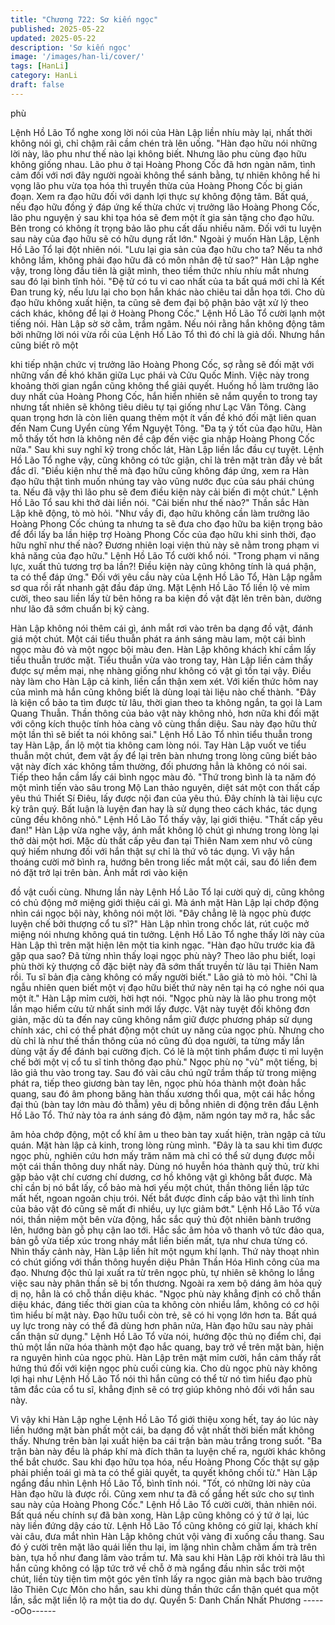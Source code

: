 ```yaml
---
title: "Chương 722: Sơ kiến ngọc"
published: 2025-05-22
updated: 2025-05-22
description: 'Sơ kiến ngọc'
image: '/images/han-li/cover/'
tags: [HanLi]
category: HanLi
draft: false
---
```


phù

Lệnh Hồ Lão Tổ nghe xong lời nói của Hàn Lập liền nhíu mày lại,
nhất thời không nói gì, chỉ chậm rãi cầm chén trà lên uống.
"Hàn đạo hữu nói những lời này, lão phu như thế nào lại không
biết. Nhưng lão phu cùng đạo hữu không giống nhau. Lão phu ở
tại Hoàng Phong Cốc đã hơn ngàn năm, tình cảm đối với nơi đây
người ngoài không thể sánh bằng, tự nhiên không hề hi vọng lão
phu vừa tọa hóa thì truyền thừa của Hoàng Phong Cốc bị gián
đoạn. Xem ra đạo hữu đối với danh lợi thực sự không động tâm.
Bất quá, nếu đạo hữu đồng ý đáp ứng kế thừa chức vị trưởng lão
Hoàng Phong Cốc, lão phu nguyện ý sau khi tọa hóa sẽ đem một
ít gia sản tặng cho đạo hữu. Bên trong có không ít trọng bảo lão
phu cất dấu nhiều năm. Đối với tu luyện sau này của đạo hữu sẽ
có hữu dụng rất lớn." Ngoài ý muốn Hàn Lập, Lệnh Hồ Lão Tổ lại
đột nhiên nói.
"Lưu lại gia sản của đạo hữu cho ta? Nếu ta nhớ không lầm,
không phải đạo hữu đã có môn nhân đệ tử sao?" Hàn Lập nghe
vậy, trong lòng đầu tiên là giật mình, theo tiềm thức nhíu nhíu mắt
nhưng sau đó lại bình tĩnh hỏi.
"Đệ tử có tu vi cao nhất của ta bất quá mới chỉ là Kết Đan trung
kỳ, nếu lưu lại cho bọn hắn khác nào chiêu tai dẫn họa tới. Cho dù
đạo hữu không xuất hiện, ta cũng sẽ đem đại bộ phận bảo vật xử
lý theo cách khác, không để lại ở Hoàng Phong Cốc." Lệnh Hồ
Lão Tổ cười lạnh một tiếng nói.
Hàn Lập sờ sờ cằm, trầm ngâm.
Nếu nói rằng hắn không động tâm bởi những lời nói vừa rồi của
Lệnh Hồ Lão Tổ thì đó chỉ là giả dối. Nhưng hắn cũng biết rõ một

khi tiếp nhận chức vị trưởng lão Hoàng Phong Cốc, sợ rằng sẽ
đối mặt với những vấn đề khó khăn giữa Lục phái và Cửu Quốc
Minh. Việc này trong khoảng thời gian ngắn cũng không thể giải
quyết. Huống hồ làm trưởng lão duy nhất của Hoàng Phong Cốc,
hắn hiển nhiên sẽ nắm quyền to trong tay nhưng tất nhiên sẽ
không tiêu diêu tự tại giống như Lạc Vân Tông.
Càng quan trọng hơn là còn liên quang thêm một ít vấn đề khó
đối mặt liên quan đến Nam Cung Uyển cùng Yểm Nguyệt Tông.
"Đa tạ ý tốt của đạo hữu, Hàn mỗ thấy tốt hơn là không nên đề
cập đến việc gia nhập Hoàng Phong Cốc nữa." Sau khi suy nghĩ
kỹ trong chốc lát, Hàn Lập liền lắc đầu cự tuyệt.
Lệnh Hồ Lão Tổ nghe vậy, cũng không có tức giận, chỉ là trên mặt
tràn đầy vẻ bất đắc dĩ.
"Điều kiện như thế mà đạo hữu cũng không đáp ứng, xem ra Hàn
đạo hữu thật tình muốn nhúng tay vào vũng nước đục của sáu
phái chúng ta. Nếu đã vậy thì lão phu sẽ đem điều kiện này cải
biến đi một chút." Lệnh Hồ Lão Tổ sau khi thở dài liền nói.
"Cải biến như thế nào?" Thần sắc Hàn Lập khẽ động, tò mò hỏi.
"Như vầy đi, đạo hữu không cần làm trưởng lão Hoàng Phong
Cốc chúng ta nhưng ta sẽ đưa cho đạo hữu ba kiện trọng bảo để
đổi lấy ba lần hiệp trợ Hoàng Phong Cốc của đạo hữu khi sinh
thời, đạo hữu nghĩ như thế nào? Đương nhiên loại viện thủ này sẽ
nằm trong phạm vi khả năng của đạo hữu." Lệnh Hồ Lão Tổ cười
khổ nói.
"Trong phạm vi năng lực, xuất thủ tương trợ ba lần?! Điều kiện
này cũng không tính là quá phận, ta có thể đáp ứng." Đối với yêu
cầu này của Lệnh Hồ Lão Tổ, Hàn Lập ngẫm sơ qua rồi rất nhanh
gật đầu đáp ứng.
Mặt Lệnh Hồ Lão Tổ liền lộ vẻ mỉm cười, theo sau liền lấy từ bên
hông ra ba kiện đồ vật đặt lên trên bàn, dường như lão đã sớm
chuẩn bị kỹ càng.

Hàn Lập không nói thêm cái gì, ánh mắt rơi vào trên ba dạng đồ
vật, đánh giá một chút.
Một cái tiểu thuẫn phát ra ánh sáng màu lam, một cái bình ngọc
màu đỏ và một ngọc bội màu đen.
Hàn Lập không khách khí cầm lấy tiểu thuẫn trước mặt.
Tiểu thuẫn vừa vào trong tay, Hàn Lập liền cảm thấy được sự
mềm mại, nhẹ nhàng giống như không có vật gì tồn tại vậy. Điều
này làm cho Hàn Lập cả kinh, liền cẩn thận xem xét. Với kiến
thức hôm nay của mình mà hắn cũng không biết là dùng loại tài
liệu nào chế thành.
"Đây là kiện cổ bảo ta tìm được từ lâu, thời gian theo ta không
ngắn, ta gọi là Lam Quang Thuẫn. Thần thông của bảo vật này
không nhỏ, hơn nữa khi đối mặt với công kích thuộc tính hỏa càng
vô cùng thần diệu. Sau này đạo hữu thử một lần thì sẽ biết ta nói
không sai." Lệnh Hồ Lão Tổ nhìn tiểu thuẫn trong tay Hàn Lập, ẩn
lộ một tia không cam lòng nói.
Tay Hàn Lập vuốt ve tiểu thuẫn một chút, đem vật ấy để lại trên
bàn nhưng trong lòng cũng biết bảo vật này đích xác không tầm
thường, đối phương hẳn là không có nói sai.
Tiếp theo hắn cầm lấy cái bình ngọc màu đỏ.
"Thứ trong bình là ta năm đó một mình tiến vào sâu trong Mộ Lan
thảo nguyên, diệt sát một con thất cấp yêu thú Thiết Sí Điêu, lấy
được nội đan của yêu thú. Đây chính là tài liệu cực kỳ trân quý.
Bất luận là luyện đan hay là sử dụng theo cách khác, tác dụng
cũng đều không nhỏ." Lệnh Hồ Lão Tổ thấy vậy, lại giới thiệu.
"Thất cấp yêu đan!" Hàn Lập vừa nghe vậy, ánh mắt không lộ
chút gì nhưng trong lòng lại thở dài một hơi. Mặc dù thất cấp yêu
đan tại Thiên Nam xem như vô cùng quý hiếm nhưng đối với hắn
thật sự chỉ là thứ vô tác dụng.
Vì vậy hắn thoáng cười mở bình ra, hướng bên trong liếc mắt một
cái, sau đó liền đem nó đặt trở lại trên bàn. Ánh mắt rơi vào kiện

đồ vật cuối cùng.
Nhưng lần này Lệnh Hồ Lão Tổ lại cười quỷ dị, cũng không có
chủ động mở miệng giới thiệu cái gì.
Mà ánh mặt Hàn Lập lại chớp động nhìn cái ngọc bội này, không
nói một lời.
"Đây chẳng lẽ là ngọc phù được luyện chế bởi thượng cổ tu sĩ?"
Hàn Lập nhìn trong chốc lát, rút cuộc mở miệng nói nhưng không
quá tin tưởng.
Lệnh Hồ Lão Tổ nghe thấy lời này của Hàn Lập thì trên mặt hiện
lên một tia kinh ngạc.
"Hàn đạo hữu trước kia đã gặp qua sao? Đã từng nhìn thấy loại
ngọc phù này? Theo lão phu biết, loại phù thời kỳ thượng cổ đặc
biệt này đã sớm thất truyền từ lâu tại Thiên Nam rồi. Tu sĩ bản địa
càng không có mấy người biết." Lão giả tò mò hỏi.
"Chỉ là ngẫu nhiên quen biết một vị đạo hữu biết thứ này nên tại
hạ có nghe nói qua một ít." Hàn Lập mỉm cười, hời hợt nói.
"Ngọc phù này là lão phu trong một lần mạo hiểm cửu tử nhất
sinh mới lấy được. Vật này tuyệt đối không đơn giản, mặc dù ta
đến nay cũng không nắm giữ được phương pháp sử dụng chính
xác, chỉ có thể phát động một chút uy năng của ngọc phù. Nhưng
cho dù chỉ là như thế thần thông của nó cũng đủ dọa người, ta
từng mấy lần dùng vật ấy để đánh bại cường địch. Có lẽ là một
tinh phẩm được tỉ mỉ luyện chế bởi một vị cổ tu sĩ tinh thông đạo
phù."
Ngọc phù nọ "vù" một tiếng, bị lão giả thu vào trong tay. Sau đó
vài câu chú ngữ trầm thấp từ trong miệng phát ra, tiếp theo
giương bàn tay lên, ngọc phù hóa thành một đoàn hắc quang, sau
đó âm phong băng hàn thấu xương thổi qua, một cái hắc hồng đại
thủ (bàn tay lớn màu đỏ thẫm) yêu dị bỗng nhiên di động trên đầu
Lệnh Hồ Lão Tổ.
Thứ này tỏa ra ánh sáng đỏ đậm, năm ngón tay mở ra, hắc sắc

âm hỏa chớp động, một cổ khí âm u theo bàn tay xuất hiện, tràn
ngập cả tửu quán.
Mặt hàn lập cả kinh, trong lòng rùng mình.
"Đây là ta sau khi tìm được ngọc phù, nghiên cứu hơn mấy trăm
năm mà chỉ có thể sử dụng được mỗi một cái thần thông duy nhất
này. Dùng nó huyễn hóa thành quỷ thủ, trừ khi gặp bảo vật chí
cương chí dương, cơ hồ không vật gì không bắt được. Mà chỉ cần
bị nó bắt lấy, cổ bảo mà hơi yếu một chút, thần thông liền lập tức
mất hết, ngoan ngoãn chịu trói. Nết bắt được đỉnh cấp bảo vật thì
linh tính của bảo vật đó cũng sẽ mất đi nhiều, uy lực giảm bớt."
Lệnh Hồ Lão Tổ vừa nói, thần niệm một bên vừa động, hắc sắc
quỷ thủ đột nhiên bành trướng lên, hướng bàn gỗ phụ cận lao tới.
Hắc sắc âm hỏa vô thanh vô tức đảo qua, bản gỗ vừa tiếp xúc
trong nháy mắt liền biến mất, tựa như chưa từng có.
Nhìn thấy cảnh này, Hàn Lập liền hít một ngụm khí lạnh.
Thứ này thoạt nhìn có chút giống với thần thông huyền diệu Phân
Thần Hóa Hình công của ma đạo. Nhưng độc thủ lại xuất ra từ
trên ngọc phù, tự nhiên sẽ không lo lắng việc sau này phân thần
sẽ bị tổn thương. Ngoài ra xem bộ dáng âm hỏa quỷ dị nọ, hẳn là
có chỗ thần diệu khác.
"Ngọc phù này khẳng định có chỗ thần diệu khác, đáng tiếc thời
gian của ta không còn nhiều lắm, không có cơ hội tìm hiểu bí mật
này. Đạo hữu tuổi còn trẻ, sẽ có hi vọng lớn hơn ta. Bất quá uy lực
trong này có thể đã dùng hơn phân nửa, Hàn đạo hữu sau này
phải cẩn thận sử dụng." Lệnh Hồ Lão Tổ vừa nói, hướng độc thủ
nọ điểm chỉ, đại thủ một lần nữa hóa thành một đạo hắc quang,
bay trở về trên mặt bàn, hiện ra nguyên hình của ngọc phù.
Hàn Lập trên mặt mỉm cười, hắn cảm thấy rất hứng thú đối với
kiện ngọc phù cuối cùng kia.
Cho dù ngọc phù này không lợi hại như Lệnh Hồ Lão Tổ nói thì
hắn cũng có thể từ nó tìm hiểu đạo phù tâm đắc của cổ tu sĩ,
khẳng định sẽ có trợ giúp không nhỏ đối với hắn sau này.

Vì vậy khi Hàn Lập nghe Lệnh Hồ Lão Tổ giới thiệu xong hết, tay
áo lúc này liền hướng mặt bàn phất một cái, ba dạng đồ vật nhất
thời biến mất không thấy.
Nhưng trên bàn lại xuất hiện ba cái trận bàn màu trắng trong suốt.
"Ba trận bàn này đều là pháp khí mà đích thân ta luyện chế ra,
người khác không thể bắt chước. Sau khi đạo hữu tọa hóa, nếu
Hoàng Phong Cốc thật sự gặp phải phiền toái gì mà ta có thể giải
quyết, ta quyết không chối từ." Hàn Lập ngẩng đầu nhìn Lệnh Hồ
Lão Tổ, bình tĩnh nói.
"Tốt, có những lời này của Hàn đạo hữu là được rồi. Cũng xem
như ta đã cố gắng hết sức cho sự tình sau này của Hoàng Phong
Cốc." Lệnh Hồ Lão Tổ cười cười, thản nhiên nói.
Bất quá nếu chính sự đã bàn xong, Hàn Lập cũng không có ý tứ
ở lại, lúc này liền đứng dậy cáo từ. Lệnh Hồ Lão Tổ cũng không
có giữ lại, khách khí vài câu, đưa mắt nhìn Hàn Lập không chút
vội vàng đi xuống cầu thang.
Sau đó ý cười trên mặt lão quái liền thu lại, im lặng nhìn chằm
chằm ấm trà trên bàn, tựa hồ như đang lâm vào trầm tư.
Mà sau khi Hàn Lập rời khỏi trà lâu thì hắn cũng không có lập tức
trở về chỗ ở mà ngẩng đầu nhìn sắc trời một chút, liền tùy tiện tìm
một góc yên tĩnh lấy ra ngọc giản mà bạch bào trưởng lão Thiên
Cực Môn cho hắn, sau khi dùng thần thức cẩn thận quét qua một
lần, sắc mặt liền lộ ra một tia do dự.
Quyển 5: Danh Chấn Nhất Phương
------oOo------

